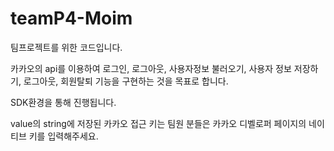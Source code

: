 # teamP4-Moim

팀프로젝트를 위한 코드입니다.

카카오의 api를 이용하여 로그인, 로그아웃, 사용자정보 불러오기, 사용자 정보 저장하기, 로그아웃, 회원탈퇴 기능을 구현하는 것을 목표로 합니다.

SDK환경을 통해 진행됩니다. 

value의 string에 저장된 카카오 접근 키는 팀원 분들은 카카오 디벨로퍼 페이지의 네이티브 키를 입력해주세요.

